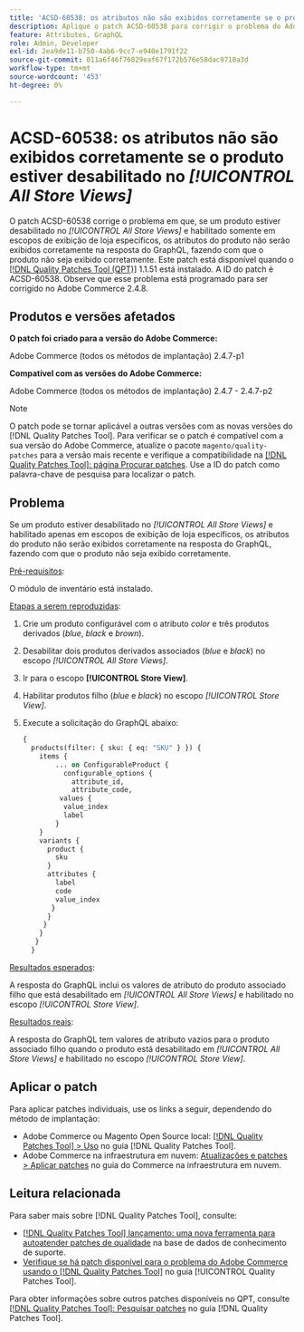 ```yaml
---
title: 'ACSD-60538: os atributos não são exibidos corretamente se o produto estiver desabilitado no [!UICONTROL All Store Views]'
description: Aplique o patch ACSD-60538 para corrigir o problema do Adobe Commerce em que, se um produto estiver desativado em *Todas as exibições da loja* e ativado apenas em escopos específicos de exibição da loja, os atributos do produto não são exibidos corretamente na resposta do GraphQL, fazendo com que o produto não seja exibido corretamente.
feature: Attributes, GraphQL
role: Admin, Developer
exl-id: 2ea9de11-b750-4ab6-9cc7-e940e1791f22
source-git-commit: 011a6f46f76029eaf67f172b576e58dac9710a3d
workflow-type: tm+mt
source-wordcount: '453'
ht-degree: 0%

---
```


# ACSD-60538: os atributos não são exibidos corretamente se o produto estiver desabilitado no *[!UICONTROL All Store Views]*

O patch ACSD-60538 corrige o problema em que, se um produto estiver desabilitado no *[!UICONTROL All Store Views]* e habilitado somente em escopos de exibição de loja específicos, os atributos do produto não serão exibidos corretamente na resposta do GraphQL, fazendo com que o produto não seja exibido corretamente. Este patch está disponível quando o [[!DNL Quality Patches Tool (QPT)]](https://experienceleague.adobe.com/en/docs/commerce-operations/tools/quality-patches-tool/quality-patches-tool-to-self-serve-quality-patches) 1.1.51 está instalado. A ID do patch é ACSD-60538. Observe que esse problema está programado para ser corrigido no Adobe Commerce 2.4.8.

## Produtos e versões afetados

**O patch foi criado para a versão do Adobe Commerce:**

Adobe Commerce (todos os métodos de implantação) 2.4.7-p1

**Compatível com as versões do Adobe Commerce:**

Adobe Commerce (todos os métodos de implantação) 2.4.7 - 2.4.7-p2

>[!NOTE]
>
>O patch pode se tornar aplicável a outras versões com as novas versões do [!DNL Quality Patches Tool]. Para verificar se o patch é compatível com a sua versão do Adobe Commerce, atualize o pacote `magento/quality-patches` para a versão mais recente e verifique a compatibilidade na [[!DNL Quality Patches Tool]: página Procurar patches](https://experienceleague.adobe.com/tools/commerce-quality-patches/index.html). Use a ID do patch como palavra-chave de pesquisa para localizar o patch.

## Problema

Se um produto estiver desabilitado no *[!UICONTROL All Store Views]* e habilitado apenas em escopos de exibição de loja específicos, os atributos do produto não serão exibidos corretamente na resposta do GraphQL, fazendo com que o produto não seja exibido corretamente.

<u>Pré-requisitos</u>:

O módulo de inventário está instalado.

<u>Etapas a serem reproduzidas</u>:

1. Crie um produto configurável com o atributo *color* e três produtos derivados (*blue*, *black* e *brown*).
1. Desabilitar dois produtos derivados associados (*blue* e *black*) no escopo *[!UICONTROL All Store Views]*.
1. Ir para o escopo **[!UICONTROL Store View]**.
1. Habilitar produtos filho (*blue* e *black*) no escopo *[!UICONTROL Store View]*.
1. Execute a solicitação do GraphQL abaixo:

   ```GraphQL
   {
     products(filter: { sku: { eq: "SKU" } }) {
       items {
           ... on ConfigurableProduct {
             configurable_options {
               attribute_id,
               attribute_code,
            values {
             value_index
             label
           }
       }
       variants {
         product {
           sku
         }
         attributes {
           label
           code
           value_index
          }
         }
        }
       }
      }
     }  
   ```

<u>Resultados esperados</u>:

A resposta do GraphQL inclui os valores de atributo do produto associado filho que está desabilitado em *[!UICONTROL All Store Views]* e habilitado no escopo *[!UICONTROL Store View]*.

<u>Resultados reais</u>:

A resposta do GraphQL tem valores de atributo vazios para o produto associado filho quando o produto está desabilitado em *[!UICONTROL All Store Views]* e habilitado no escopo *[!UICONTROL Store View]*.

## Aplicar o patch

Para aplicar patches individuais, use os links a seguir, dependendo do método de implantação:

* Adobe Commerce ou Magento Open Source local: [[!DNL Quality Patches Tool] > Uso](/help/tools/quality-patches-tool/usage.md) no guia [!DNL Quality Patches Tool].
* Adobe Commerce na infraestrutura em nuvem: [Atualizações e patches > Aplicar patches](https://experienceleague.adobe.com/docs/commerce-cloud-service/user-guide/develop/upgrade/apply-patches.html) no guia do Commerce na infraestrutura em nuvem.

## Leitura relacionada

Para saber mais sobre [!DNL Quality Patches Tool], consulte:

* [[!DNL Quality Patches Tool] lançamento: uma nova ferramenta para autoatender patches de qualidade](https://experienceleague.adobe.com/en/docs/commerce-operations/tools/quality-patches-tool/quality-patches-tool-to-self-serve-quality-patches) na base de dados de conhecimento de suporte.
* [Verifique se há patch disponível para o problema do Adobe Commerce usando o  [!DNL Quality Patches Tool]](/help/tools/quality-patches-tool/patches-available-in-qpt/check-patch-for-magento-issue-with-magento-quality-patches.md) no guia [!UICONTROL Quality Patches Tool].


Para obter informações sobre outros patches disponíveis no QPT, consulte [[!DNL Quality Patches Tool]: Pesquisar patches](https://experienceleague.adobe.com/tools/commerce-quality-patches/index.html) no guia [!DNL Quality Patches Tool].
